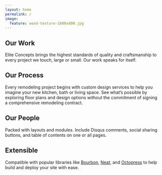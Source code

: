 ```yaml
---
layout: home
permalink: /
image:
  feature: wood-texture-1600x800.jpg
---
```


<div class="tiles">

<div class="tile">
  <h2 class="post-title">Our Work</h2>
  <p class="post-excerpt">Elite Concepts brings the highest standards of quality and craftsmanship to every project we touch, large or small. Our work speaks for itself.</p>
</div><!-- /.tile -->

<div class="tile">
  <h2 class="post-title">Our Process</h2>
  <p class="post-excerpt">Every remodeling project begins with custom design services to help you imagine your new kitchen, bath or living space. See what’s possible by exploring floor plans and design options without the commitment of signing a comprehensive remodeling contract. </p>
</div><!-- /.tile -->

<div class="tile">
  <h2 class="post-title">Our People</h2>
  <p class="post-excerpt">Packed with layouts and modules. Include Disqus comments, social sharing buttons, and table of contents on one or all pages.</p>
</div><!-- /.tile -->

<div class="tile">
  <h2 class="post-title">Extensible</h2>
  <p class="post-excerpt">Compatible with popular libraries like <a href="http://bourbon.io">Bourbon</a>, <a href="http://neat.bourbon.io/">Neat</a>, and <a href="http://github.com/octopress/octopress">Octopress</a> to help build and deploy your site with ease.</p>
</div><!-- /.tile -->

</div><!-- /.tiles -->
